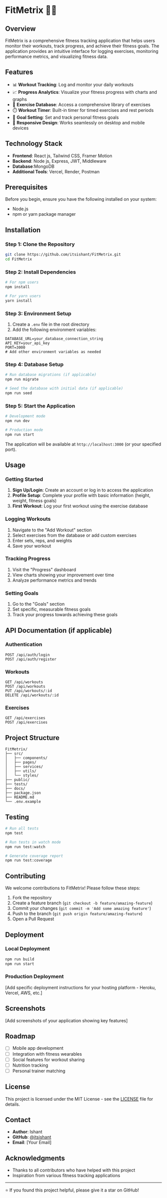 # FitMetrix 🏋️‍♂️

## Overview
FitMetrix is a comprehensive fitness tracking application that helps users monitor their workouts, track progress, and achieve their fitness goals. The application provides an intuitive interface for logging exercises, monitoring performance metrics, and visualizing fitness data.

## Features
- 📊 **Workout Tracking**: Log and monitor your daily workouts
- 📈 **Progress Analytics**: Visualize your fitness progress with charts and graphs
- 💪 **Exercise Database**: Access a comprehensive library of exercises
- ⏱️ **Workout Timer**: Built-in timer for timed exercises and rest periods
- 🎯 **Goal Setting**: Set and track personal fitness goals
- 📱 **Responsive Design**: Works seamlessly on desktop and mobile devices

## Technology Stack
- **Frontend**: React js, Tailwind CSS, Framer Motion
- **Backend**: Node js, Express, JWT, Middleware 
- **Database**:MongoDB
- **Additional Tools**: Vercel, Render, Postman

## Prerequisites
Before you begin, ensure you have the following installed on your system:
- Node.js 
- npm or yarn package manager

## Installation

### Step 1: Clone the Repository
```bash
git clone https://github.com/itsishant/FitMetrix.git
cd FitMetrix
```

### Step 2: Install Dependencies
```bash
# For npm users
npm install

# For yarn users
yarn install
```

### Step 3: Environment Setup
1. Create a `.env` file in the root directory
2. Add the following environment variables:
```env
DATABASE_URL=your_database_connection_string
API_KEY=your_api_key
PORT=3000
# Add other environment variables as needed
```

### Step 4: Database Setup
```bash
# Run database migrations (if applicable)
npm run migrate

# Seed the database with initial data (if applicable)
npm run seed
```

### Step 5: Start the Application
```bash
# Development mode
npm run dev

# Production mode
npm run start
```

The application will be available at `http://localhost:3000` (or your specified port).

## Usage

### Getting Started
1. **Sign Up/Login**: Create an account or log in to access the application
2. **Profile Setup**: Complete your profile with basic information (height, weight, fitness goals)
3. **First Workout**: Log your first workout using the exercise database

### Logging Workouts
1. Navigate to the "Add Workout" section
2. Select exercises from the database or add custom exercises
3. Enter sets, reps, and weights
4. Save your workout

### Tracking Progress
1. Visit the "Progress" dashboard
2. View charts showing your improvement over time
3. Analyze performance metrics and trends

### Setting Goals
1. Go to the "Goals" section
2. Set specific, measurable fitness goals
3. Track your progress towards achieving these goals

## API Documentation (if applicable)
### Authentication
```http
POST /api/auth/login
POST /api/auth/register
```

### Workouts
```http
GET /api/workouts
POST /api/workouts
PUT /api/workouts/:id
DELETE /api/workouts/:id
```

### Exercises
```http
GET /api/exercises
POST /api/exercises
```

## Project Structure
```
FitMetrix/
├── src/
│   ├── components/
│   ├── pages/
│   ├── services/
│   ├── utils/
│   └── styles/
├── public/
├── tests/
├── docs/
├── package.json
├── README.md
└── .env.example
```

## Testing
```bash
# Run all tests
npm test

# Run tests in watch mode
npm run test:watch

# Generate coverage report
npm run test:coverage
```

## Contributing
We welcome contributions to FitMetrix! Please follow these steps:

1. Fork the repository
2. Create a feature branch (`git checkout -b feature/amazing-feature`)
3. Commit your changes (`git commit -m 'Add some amazing feature'`)
4. Push to the branch (`git push origin feature/amazing-feature`)
5. Open a Pull Request

## Deployment

### Local Deployment
```bash
npm run build
npm run start
```

### Production Deployment
[Add specific deployment instructions for your hosting platform - Heroku, Vercel, AWS, etc.]

## Screenshots
[Add screenshots of your application showing key features]

## Roadmap
- [ ] Mobile app development
- [ ] Integration with fitness wearables
- [ ] Social features for workout sharing
- [ ] Nutrition tracking
- [ ] Personal trainer matching

## License
This project is licensed under the MIT License - see the [LICENSE](LICENSE) file for details.

## Contact
- **Author**: Ishant
- **GitHub**: [@itsishant](https://github.com/itsishant)
- **Email**: [Your Email]

## Acknowledgments
- Thanks to all contributors who have helped with this project
- Inspiration from various fitness tracking applications

---
⭐ If you found this project helpful, please give it a star on GitHub!

